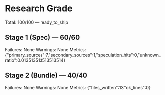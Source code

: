 # Research Grade
Total: 100/100 — ready_to_ship

## Stage 1 (Spec) — 60/60
Failures: None
Warnings: None
Metrics: {"primary_sources":7,"secondary_sources":1,"speculation_hits":0,"unknown_ratio":0.013513513513513514}

## Stage 2 (Bundle) — 40/40
Failures: None
Warnings: None
Metrics: {"files_written":13,"ok_lines":0}